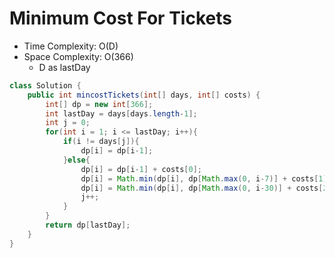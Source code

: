# Minimum Cost For Tickets

- Time Complexity: O(D)
- Space Complexity: O(366)
  - D as lastDay

```java
class Solution {
    public int mincostTickets(int[] days, int[] costs) {
        int[] dp = new int[366];
        int lastDay = days[days.length-1];
        int j = 0;
        for(int i = 1; i <= lastDay; i++){
            if(i != days[j]){
                dp[i] = dp[i-1];
            }else{
                dp[i] = dp[i-1] + costs[0];
                dp[i] = Math.min(dp[i], dp[Math.max(0, i-7)] + costs[1]);
                dp[i] = Math.min(dp[i], dp[Math.max(0, i-30)] + costs[2]);
                j++;
            }
        }
        return dp[lastDay];
    }
}
```
